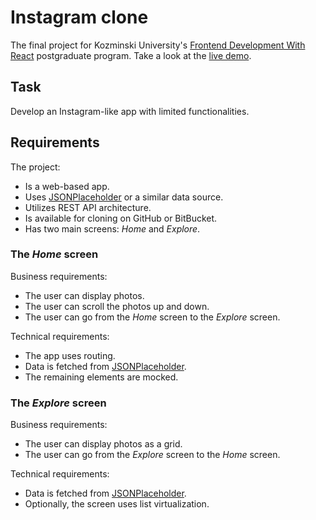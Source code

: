 # Instagram clone

The final project for Kozminski University's  [Frontend Development With React](https://www.kozminski.edu.pl/pl/node/6841) postgraduate program. Take a look at the [live demo](https://alk-drobnik.netlify.app/).

## Task

Develop an Instagram-like app with limited functionalities.

## Requirements

The project:
- Is a web-based app.
- Uses [JSONPlaceholder](https://jsonplaceholder.typicode.com/photos) or a similar data source.
- Utilizes REST API architecture.
- Is available for cloning on GitHub or BitBucket.
- Has two main screens: *Home* and *Explore*.

### The *Home* screen

Business requirements:
- The user can display photos.
- The user can scroll the photos up and down.
- The user can go from the *Home* screen to the *Explore* screen.

Technical requirements:
- The app uses routing.
- Data is fetched from [JSONPlaceholder](https://jsonplaceholder.typicode.com/photos).
- The remaining elements are mocked.

### The *Explore* screen

Business requirements:
- The user can display photos as a grid.
- The user can go from the *Explore* screen to the *Home* screen.

Technical requirements:
-  Data is fetched from [JSONPlaceholder](https://jsonplaceholder.typicode.com/photos).
-  Optionally, the screen uses list virtualization.